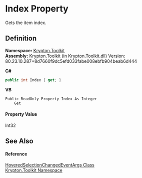 # Index Property


Gets the item index.



## Definition
**Namespace:** <a href="79d2eac2-21f4-54ff-7552-b20c33c30600.md">Krypton.Toolkit</a>  
**Assembly:** Krypton.Toolkit (in Krypton.Toolkit.dll) Version: 80.23.10.287+8d7660f9dc5efd033fabe008ebfb904beab6d444

**C#**
``` C#
public int Index { get; }
```
**VB**
``` VB
Public ReadOnly Property Index As Integer
	Get
```



#### Property Value
Int32

## See Also


#### Reference
<a href="f58f5e65-2eb7-76c6-96ff-f08b4d6353e9.md">HoveredSelectionChangedEventArgs Class</a>  
<a href="79d2eac2-21f4-54ff-7552-b20c33c30600.md">Krypton.Toolkit Namespace</a>  
